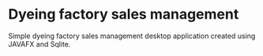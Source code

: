 # Dyeing factory sales management
Simple dyeing factory sales management desktop application created using JAVAFX and Sqlite.

